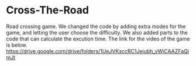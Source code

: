# Cross-The-Road
Road crossing game.
We changed the code by adding extra modes for the game, and letting the user choose the difficulty.
We also added parts to the code that can calculate the excution time.
The link for the video of the game is below.
https://drive.google.com/drive/folders/1UeJVKxccRC1Jeiubh_vWiCAAZFaQimJt
